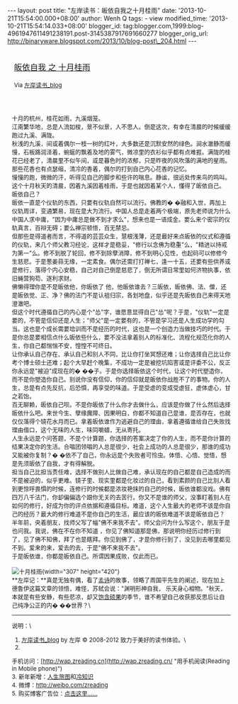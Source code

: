 --- layout: post title: "左岸读书：皈依自我之十月桂雨" date:
'2013-10-21T15:54:00.000+08:00' author: Wenh Q tags: - view
modified\_time: '2013-10-21T15:54:14.033+08:00' blogger\_id:
tag:blogger.com,1999:blog-4961947611491238191.post-3145387917691660277
blogger\_orig\_url:
http://binaryware.blogspot.com/2013/10/blog-post\_204.html ---
<div style="margin: 10px; padding: 5px;">

<div style="font-size: 18px;">

[皈依自我 之
十月桂雨](http://zreading.cn.feedsportal.com/c/35042/f/647833/s/32ae6271/sc/38/l/0L0Szreading0Bcn0Carchives0C40A350Bhtml/story01.htm)

</div>

<div style="font-size: 13px;">

Via [左岸读书\_blog](http://www.zreading.cn/)

</div>

</div>

<div style="font-size: 13px; padding: 15px 0 10px 10px;">

十月的杭州，桂花如雨，九溪烟笼。\
江南繁华地，总是人流如梭，景不似景，人不思人。倒是这次，有幸在清晨的时候缓缓跑过九溪、满陇。\
秋浅的九溪，间或着偶尔一枝一树的红叶，大多数还是沉默安然的绿色。涧水澈静而缓慢，石板路润泽着，蜿蜒的飘着及地的雾气，微凉里的衣衫似乎都有点难捱。满陇的桂花已经老了，清晨里不似午间，或是暮色时的浓郁，只是昨夜的风吹落的满地的星雨。那些花香也有点瑟缩，清冷的香着，偶尔的打到自己内心花香的记忆。\
慢慢的跑，微微的汗，听得见自己的脚步和些许的喘息。静谧，很远处传来鸟的鸣叫。这个十月秋天的清晨，因着九溪因着桂雨，于是也就因着某个人，懂得了皈依自己。\
皈依自己？\
皈依一直是个仪轨的东西，只要有仪轨自然可以流行。佛教的�
�融和入世，再加上仪轨周详，变通繁易，现在是大为流行。中国人总是走着两个极端，原先老师说为什么中国人求中庸，"因为中庸总是做不到才求么"，想来也是一语成金。要么来个密宗的仪轨真言，百辩无碍；要么禅宗顿悟，百无禁忌。\
但那些是得道者而言，不得道的芸芸众生，慧根浅薄，还是最好来点皈依的仪式和遵循的仪轨，来几个师父教习经论，这样才是稳妥，"修行以念佛为稳重"么，"精进以持戒为第一"么。修不到脱了轮回，修不到除孽消障，修不到明心见性，也起码可以修修今生慈悲。于是葱姜蒜无缘，一定素食。偶尔还需打打禅七，逢一十五，还要有些供养或是修行，落得个内心安稳，自己对自己倒是慈悲了，倒无所谓日常里如何济物执事，依旧蝇营狗苟、逐利求财。\
佛懒得理你是不是皈依他，你皈依了
他，他皈依谁去？三皈依，皈依佛、法、僧，还是皈依觉、正、净？佛的法门不是认祖归宗，各划地盘，似乎还是先皈依自己来得天地澄澈吧。\
但这个时代遵循自己的内心是个"怂"字，谁愿意显得自己"怂"呢？于是，"仪轨"一定是要的，不管是信仰还是人生；"师父"是一定要有的，不管是学习还是人生成功学的勾当。这也是个成长需要培训而不是经历的时代，这也是一个创造力当做技巧的时代。于是你总是要相信点什么皈依些什么，要不没法拿着别人的标准化、流程化规范化你的人生，你自己都惴惴不安，惶惶不可终日。\
让你承认自己存在、承认自己和别人不同，比让你打坐冥想还难；让你选择自己比让你考个博士硕士还难；起个大早赶个晚集，不成功一定是被挖坑陷害或是评委不公，反正你永远是"被迫"成现在的�
��子。于是你选择皈依这个时代，让这个时代塑造你，而不是你塑造你自己。别说你没有信仰，你的信仰就是皈依你战胜不了的事物。你的人生，总是有点先反抗，后恐惧，再享受的味道。于是受虐的变成受虐狂，虐体虐心，甘之若饴。\
百无聊赖，皈依自己呗。不是你皈依了什么你才去做什么，应该是你做了什么然后选择皈依什么吧。来世今生、孽缘魔障、因果明白，你都不知道自己是谁，是否存在，也就仅仅落得个镜花水月而已。拿着皈依谁作为逃避自己的理由，拿着遵循谁给自己失败找理由借口，这个无味的人生，味同嚼蜡，无从寄托。\
人生永远是个问答题，不是个计算题，你选择的答案决定了你的人生，而不是你计算的结果决定你的生活。合唱团领唱的人总是很少，社会上成功的人总是很少，那谁的成功又能被你复制？�
�依不了自己，你永远是个失败者可怜虫。体悟、心悟、觉悟，想是先须皈依了自我，才有得解脱。\
担当自己比担当责任难，选择不做别人比做自己难，承认现在的自己都是自己造成的而不是被迫的，似乎更难。镜子里、现实里都是化妆过的自己，看到素颜的自己比别人看到更惊呼畏惧的时候，连修行的时候都是浓妆艳抹的自己的时候，皈依谁都没戏。佛有四万八千法门，你却偏偏选个跟你无关的去苦行。你又不是谁的师父，没事盯着别人在如何的修行，好成为你的评点依据和遵循目标。难道，这个人生最大的老师不该是你自己的经历？最大的修行难道不是你自己的生活，最应该的皈依难道不该是皈依自己？\
半年前，央着朋友，找师父写了幅"佛不来我不去"。师父会问为什么写这个，朋友于是也问我。我说，佛在不在你不知道
，你见了佛知道那是佛，那说明你经历过修行到了，见了佛不知佛，拜了也是瞎拜。你见到佛了，才是你修行到了，没见到去哪里都见不到。爱来的来，爱去的去，于是"佛不来我不去"。\
于是皈依谁，你都是皈依自己。所谓因果成败，仅此而已。\
\
![十月桂雨](http://www.zreading.net/wp-content/uploads/2013/10/114.jpg){width="307"
height="420"}\
**左岸记：**真是无独有偶，看了[孟诗](http://www.zreading.cn/archives/4033.html)的故事，领略了周国平先生的阐述，现在加上德鲁伊这篇文章的领悟，难怪，苏轼会说："渊明形神自我，
乐天身心相物。"秋天，本就是有些安静，有些悲凉，却又[饱含硕果](http://www.zreading.cn/archives/4024.html)的季节，谁不希望自己收获那反思后让自己纯净公正的内�
��世界？\

------------------------------------------------------------------------

说明：\
1. [左岸读书\_blog](http://zreading.cn/) by 左岸 © 2008-2012
致力于美好的读书体验。\
2.
手机访问：[http://wap.zreading.cn](http://wap.zreading.cn/ "用手机阅读(Reading in Mobile phone)")\
3.
新年新增：[人生旅图](http://www.zreading.net/ "人生旅图")和[冷知识](http://www.zreading.net/lenzhishi "冷知识")\
4. 微博：<http://weibo.com/zreading>\
5.
购买博客广告位：[点击这里……](http://www.zreading.cn/about#ad "看了会心动!")

</div>

